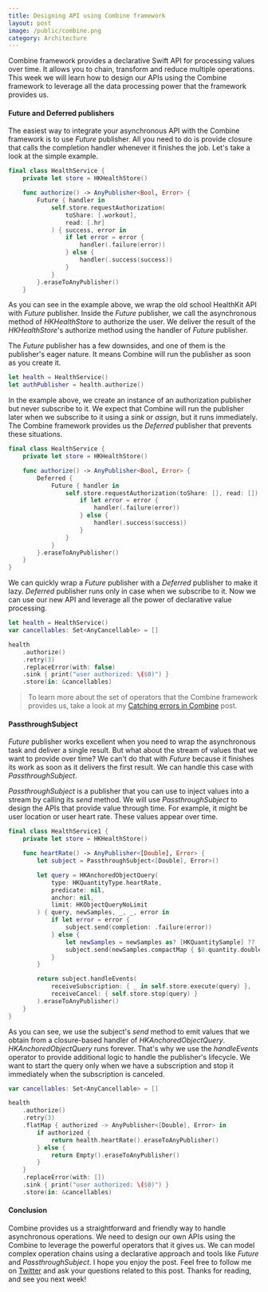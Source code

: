 ```yaml
---
title: Designing API using Combine framework
layout: post
image: /public/combine.png
category: Architecture
---
```


Combine framework provides a declarative Swift API for processing values over time. It allows you to chain, transform and reduce multiple operations. This week we will learn how to design our APIs using the Combine framework to leverage all the data processing power that the framework provides us.

#### Future and Deferred publishers
The easiest way to integrate your asynchronous API with the Combine framework is to use *Future* publisher. All you need to do is provide closure that calls the completion handler whenever it finishes the job. Let's take a look at the simple example.

```swift
final class HealthService {
    private let store = HKHealthStore()

    func authorize() -> AnyPublisher<Bool, Error> {
        Future { handler in
            self.store.requestAuthorization(
                toShare: [.workout], 
                read: [.hr]
            ) { success, error in
                if let error = error {
                    handler(.failure(error))
                } else {
                    handler(.success(success))
                }
            }
        }.eraseToAnyPublisher()
    }
```

As you can see in the example above, we wrap the old school HealthKit API with *Future* publisher. Inside the *Future* publisher, we call the asynchronous method of *HKHealthStore* to authorize the user. We deliver the result of the *HKHealthStore*'s authorize method using the handler of *Future* publisher.

The *Future* publisher has a few downsides, and one of them is the publisher's eager nature. It means Combine will run the publisher as soon as you create it.

```swift
let health = HealthService()
let authPublisher = health.authorize()
```

In the example above, we create an instance of an authorization publisher but never subscribe to it. We expect that Combine will run the publisher later when we subscribe to it using a *sink* or *assign*, but it runs immediately. The Combine framework provides us the *Deferred* publisher that prevents these situations.

```swift
final class HealthService {
    private let store = HKHealthStore()

    func authorize() -> AnyPublisher<Bool, Error> {
        Deferred {
            Future { handler in
                self.store.requestAuthorization(toShare: [], read: []) { success, error in
                    if let error = error {
                        handler(.failure(error))
                    } else {
                        handler(.success(success))
                    }
                }
            }
        }.eraseToAnyPublisher()
    }
}
```

We can quickly wrap a *Future* publisher with a *Deferred* publisher to make it lazy. *Deferred* publisher runs only in case when we subscribe to it. Now we can use our new API and leverage all the power of declarative value processing.

```swift
let health = HealthService()
var cancellables: Set<AnyCancellable> = []

health
    .authorize()
    .retry(3)
    .replaceError(with: false)
    .sink { print("user authorized: \($0)") }
    .store(in: &cancellables)
```

> To learn more about the set of operators that the Combine framework provides us, take a look at my [Catching errors in Combine](/2020/04/22/catching-errors-in-combine/) post.

#### PassthroughSubject
*Future* publisher works excellent when you need to wrap the asynchronous task and deliver a single result. But what about the stream of values that we want to provide over time? We can't do that with *Future* because it finishes its work as soon as it delivers the first result. We can handle this case with *PassthroughSubject*.

*PassthroughSubject* is a publisher that you can use to inject values into a stream by calling its *send* method. We will use *PassthroughSubject* to design the APIs that provide value through time. For example, it might be user location or user heart rate. These values appear over time.

```swift
final class HealthService1 {
    private let store = HKHealthStore()

    func heartRate() -> AnyPublisher<[Double], Error> {
        let subject = PassthroughSubject<[Double], Error>()

        let query = HKAnchoredObjectQuery(
            type: HKQuantityType.heartRate,
            predicate: nil,
            anchor: nil,
            limit: HKObjectQueryNoLimit
        ) { query, newSamples, _, _, error in
            if let error = error {
                subject.send(completion: .failure(error))
            } else {
                let newSamples = newSamples as? [HKQuantitySample] ?? []
                subject.send(newSamples.compactMap { $0.quantity.doubleValue(for: .bpm()) })
            }
        }

        return subject.handleEvents(
            receiveSubscription: { _ in self.store.execute(query) },
            receiveCancel: { self.store.stop(query) }
        ).eraseToAnyPublisher()
    }
}
```

As you can see, we use the subject's *send* method to emit values that we obtain from a closure-based handler of *HKAnchoredObjectQuery*. *HKAnchoredObjectQuery* runs forever. That's why we use the *handleEvents* operator to provide additional logic to handle the publisher's lifecycle. We want to start the query only when we have a subscription and stop it immediately when the subscription is canceled.

```swift
var cancellables: Set<AnyCancellable> = []

health
    .authorize()
    .retry(3)
    .flatMap { authorized -> AnyPublisher<[Double], Error> in
        if authorized {
            return health.heartRate().eraseToAnyPublisher()
        } else {
            return Empty().eraseToAnyPublisher()
        }
    }
    .replaceError(with: [])
    .sink { print("user authorized: \($0)") }
    .store(in: &cancellables)
```

#### Conclusion 
Combine provides us a straightforward and friendly way to handle asynchronous operations. We need to design our own APIs using the Combine to leverage the powerful operators that it gives us. We can model complex operation chains using a declarative approach and tools like *Future* and *PassthroughSubject*. I hope you enjoy the post. Feel free to follow me on [Twitter](https://twitter.com/mecid) and ask your questions related to this post. Thanks for reading, and see you next week!
